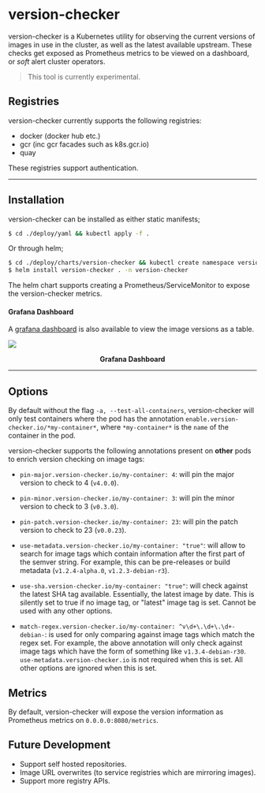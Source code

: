 # version-checker

version-checker is a Kubernetes utility for observing the current versions of
images in use in the cluster, as well as the latest available upstream. These
checks get exposed as Prometheus metrics to be viewed on a dashboard, or _soft_
alert cluster operators.

> This tool is currently experimental.

## Registries

version-checker currently supports the following registries:

- docker (docker hub etc.)
- gcr (inc gcr facades such as k8s.gcr.io)
- quay

These registries support authentication.

---

## Installation

version-checker can be installed as either static manifests;

```sh
$ cd ./deploy/yaml && kubectl apply -f .
```

Or through helm;

```sh
$ cd ./deploy/charts/version-checker && kubectl create namespace version-checker
$ helm install version-checker . -n version-checker
```

The helm chart supports creating a Prometheus/ServiceMonitor to expose the
version-checker metrics.

#### Grafana Dashboard

A [grafana dashboard](https://grafana.com/grafana/dashboards/12833) is also
available to view the image versions as a table.

![](img/grafana.jpg)
<center></center>
<p align="center">
  <b>Grafana Dashboard</b><br>
</p>

---

## Options

By default without the flag `-a, --test-all-containers`, version-checker will
only test containers where the pod has the annotation
`enable.version-checker.io/*my-container*`, where `*my-container*` is the `name`
of the container in the pod.

version-checker supports the following annotations present on **other** pods to
enrich version checking on image tags:

- `pin-major.version-checker.io/my-container: 4`: will pin the major version to
    check to 4 (`v4.0.0`).

- `pin-minor.version-checker.io/my-container: 3`: will pin the minor version to
    check to 3 (`v0.3.0`).

- `pin-patch.version-checker.io/my-container: 23`: will pin the patch version to
    check to 23 (`v0.0.23`).

- `use-metadata.version-checker.io/my-container: "true"`: will allow to search
    for image tags which contain information after the first part of the semver
    string. For example, this can be pre-releases or build metadata
    (`v1.2.4-alpha.0`, `v1.2.3-debian-r3`).

- `use-sha.version-checker.io/my-container: "true"`: will check against the latest
    SHA tag available. Essentially, the latest image by date. This is silently
    set to true if no image tag, or "latest" image tag is set. Cannot be used with
    any other options.

- `match-regex.version-checker.io/my-container: ^v\d+\.\d+\.\d+-debian-`: is
    used for only comparing against image tags which match the regex set. For
    example, the above annotation will only check against image tags which have
    the form of something like `v1.3.4-debian-r30`.
    `use-metadata.version-checker.io` is not required when this is set. All
    other options are ignored when this is set.

## Metrics

By default, version-checker will expose the version information as Prometheus
metrics on `0.0.0.0:8080/metrics`.

## Future Development

- Support self hosted repositories.
- Image URL overwrites (to service registries which are mirroring images).
- Support more registry APIs.
